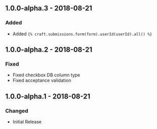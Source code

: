 ## 1.0.0-alpha.3 - 2018-08-21
### Added
- Added `{% craft.submissions.form(form).userId(userId).all() %}`

## 1.0.0-alpha.2 - 2018-08-21
### Fixed
- Fixed checkbox DB column type
- Fixed acceptance validation

## 1.0.0-alpha.1 - 2018-08-21
### Changed
- Initial Release